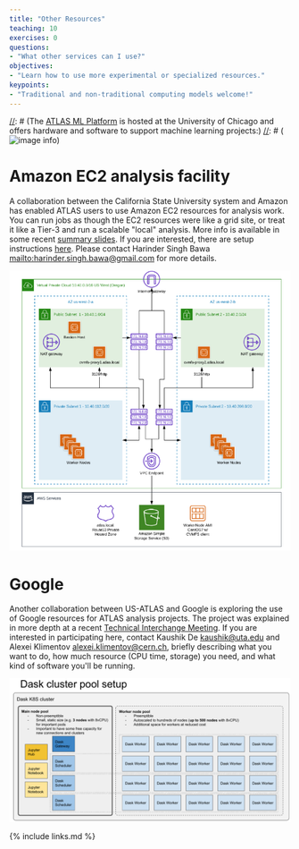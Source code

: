 ```yaml
---
title: "Other Resources"
teaching: 10
exercises: 0
questions:
- "What other services can I use?"
objectives:
- "Learn how to use more experimental or specialized resources."
keypoints:
- "Traditional and non-traditional computing models welcome!"
---
```


[//]: # (ATLAS ML Platform)
[//]: # (The [ATLAS ML Platform](https://www.atlas-ml.org/) is hosted at the University of Chicago and offers hardware and software to support machine learning projects:)
[//]: # (![image info](./../fig.ML_platform.png))


# Amazon EC2 analysis facility

A collaboration between the California State University system and Amazon has enabled ATLAS users to use Amazon EC2 resources for analysis work.  You can run jobs as though the EC2 resources were like a grid site, or treat it like a Tier-3 and run a scalable "local" analysis.  More info is available in some recent [summary slides](https://indico.cern.ch/event/1074645/contributions/4519525/attachments/2315730/3941993/WBS2.3By5-AWSPresentation.pdf).  If you are interested, there are setup instructions [here](https://twiki.cern.ch/twiki/bin/view/AtlasComputing/AWSSetupInstructions).  Please contact Harinder Singh Bawa <mailto:harinder.singh.bawa@gmail.com> for more details.

![image info](./../fig/amazon_vpc.png)

# Google

Another collaboration between US-ATLAS and Google is exploring the use of Google resources for ATLAS analysis projects.  The project was explained in more depth at a recent [Technical Interchange Meeting](https://indico.cern.ch/event/1052638/).  If you are interested in participating here, contact Kaushik De <kaushik@uta.edu> and Alexei Klimentov <alexei.klimentov@cern.ch>, briefly describing what you want to do, how much resource (CPU time, storage) you need, and what kind of software you'll be running.

![image info](./../fig/google_dask.png)

{% include links.md %}


